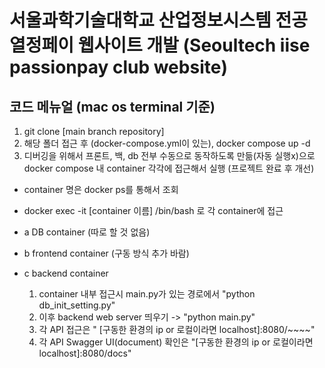 # 서울과학기술대학교 산업정보시스템 전공 열정페이 웹사이트 개발 (Seoultech iise passionpay club website)

## 코드 메뉴얼 (mac os terminal 기준)
1. git clone [main branch repository]
2. 해당 폴더 접근 후 (docker-compose.yml이 있는), docker compose up -d
3. 디버깅을 위해서 프론트, 백, db 전부 수동으로 동작하도록 만듦(자동 실행x)으로 docker compose 내 container 각각에 접근해서 실행 (프로젝트 완료 후 개선)
  - container 명은 docker ps를 통해서 조회
  - docker exec -it [container 이름] /bin/bash 로 각 container에 접근
  
  - a DB container (따로 할 것 없음)
  - b frontend container (구동 방식 추가 바람)
  - c backend container
    1. container 내부 접근시 main.py가 있는 경로에서 "python db_init_setting.py"
    2. 이후 backend web server 띄우기 -> "python main.py"
    3. 각 API 접근은 " [구동한 환경의 ip or 로컬이라면 localhost]:8080/~~~~"
    4. 각 API Swagger UI(document) 확인은 "[구동한 환경의 ip or 로컬이라면 localhost]:8080/docs"
    
